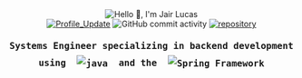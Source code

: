 <div>
<!-- Greetings -->
<div align="center">
	<picture class="container">	
		<source media="(prefers-color-scheme: dark)" srcset="https://readme-typing-svg.herokuapp.com?font=Fira+Code&weight=500&pause=300&color=04BFBF&lineSpacing=10px&width=435&size=30&lines=Hello%F0%9F%91%8B%2C+I'm+Jair+Lucas">
  		<source media="(prefers-color-scheme: light)" srcset="https://readme-typing-svg.herokuapp.com?font=Fira+Code&weight=500&pause=300&color=025159&lineSpacing=10px&width=435&size=30&lines=Hello%F0%9F%91%8B%2C+I'm+Jair+Lucas">
  		<img alt="Hello 👋, I'm Jair Lucas">
	</picture>
</div>

<!-- Github Activity -->
<div align="center">
	<a href="https://github.com/jairlucasbe/jairlucasbe" target="_blank"><img alt="Profile_Update" src="https://img.shields.io/github/last-commit/jairlucasbe/jairlucasbe?style=for-the-badge&logo=github&logoWidth=30&labelColor=038C8C&color=04BFBF"></a>
	<img alt="GitHub commit activity" src="https://img.shields.io/github/commit-activity/w/jairlucasbe/jairlucasbe?style=for-the-badge&logo=github&logoWidth=30&labelColor=038C8C&color=04BFBF">
	<a href="https://github.com/jairlucasbe?tab=repositories" target="_blank"><img src="https://badges.pufler.dev/repos/jairlucasbe?style=for-the-badge&logo=github&logoWidth=30&labelColor=038C8C&color=04BFBF" alt="repository"/></a> 
</div>

<!-- Presentation -->
<div align="center">
  <style>
    @import url('https://fonts.googleapis.com/css2?family=Roboto+Mono:ital,wght@0,100..700;1,100..700&display=swap');
    .container {
      display: flex;
      justify-content: center;
      align-items: center;
      flex-direction: column;
    }
    .text {
      font-size: 16px;
      font-weight: 700;
      line-height: 30px;
      font-family: "Roboto Mono", monospace;
      display: flex;
      align-items: center;
    }
    .text img {
      vertical-align: middle;
    }
    .dark-mode-text {
      display: none;
    }
    .light-mode-text {
      display: inline;
    }
    @media (prefers-color-scheme: dark) {
      .dark-mode-text {
        display: inline;
		color: #04BFBF;
      }
      .light-mode-text {
        display: none;
		color: #025159;
      }
    }
  </style>
  <div class="container">
    <!-- dark mode -->
    <p class="text dark-mode-text">
      Systems Engineer specializing in backend development using&nbsp;
      <img src="https://img.shields.io/badge/java-ff0000?style=flat&logo=openjdk&logoColor=black&logoWidth=25" alt="java">
      &nbsp;and the &nbsp;  
      <img src="https://img.shields.io/badge/spring%20framework-708c30.svg?style=flat&logo=spring&logoColor=black&logoWidth=25" alt="Spring Framework">
    </p>
    <!-- light mode -->
    <p class="text light-mode-text">
      Systems Engineer specializing in backend development using&nbsp;
      <img src="https://img.shields.io/badge/java-ff0000?style=flat&logo=openjdk&logoColor=black&logoWidth=25" alt="java">
      &nbsp;and the&nbsp;  
      <img src="https://img.shields.io/badge/spring%20framework-708c30.svg?style=flat&logo=spring&logoColor=black&logoWidth=25" alt="Spring Framework">
    </p>
  </div>
</div>
</div>

